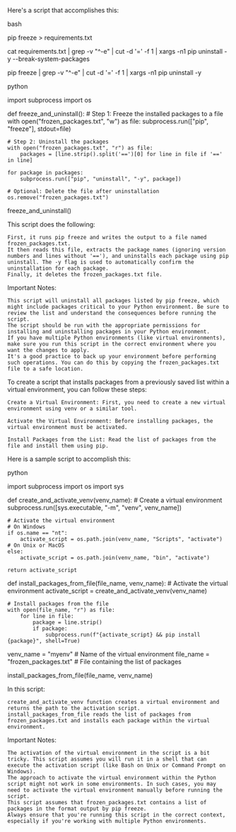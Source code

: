 Here's a script that accomplishes this:



bash

pip freeze > requirements.txt

cat requirements.txt | grep -v "^\-e" | cut -d '=' -f 1 | xargs -n1 pip uninstall -y --break-system-packages

pip freeze | grep -v "^\-e" | cut -d '=' -f 1 | xargs -n1 pip uninstall -y




python

import subprocess
import os

def freeze_and_uninstall():
    # Step 1: Freeze the installed packages to a file
    with open("frozen_packages.txt", "w") as file:
        subprocess.run(["pip", "freeze"], stdout=file)

    # Step 2: Uninstall the packages
    with open("frozen_packages.txt", "r") as file:
        packages = [line.strip().split('==')[0] for line in file if '==' in line]

    for package in packages:
        subprocess.run(["pip", "uninstall", "-y", package])

    # Optional: Delete the file after uninstallation
    os.remove("frozen_packages.txt")

freeze_and_uninstall()

This script does the following:

    First, it runs pip freeze and writes the output to a file named frozen_packages.txt.
    It then reads this file, extracts the package names (ignoring version numbers and lines without '=='), and uninstalls each package using pip uninstall. The -y flag is used to automatically confirm the uninstallation for each package.
    Finally, it deletes the frozen_packages.txt file.

Important Notes:

    This script will uninstall all packages listed by pip freeze, which might include packages critical to your Python environment. Be sure to review the list and understand the consequences before running the script.
    The script should be run with the appropriate permissions for installing and uninstalling packages in your Python environment.
    If you have multiple Python environments (like virtual environments), make sure you run this script in the correct environment where you want the changes to apply.
    It's a good practice to back up your environment before performing such operations. You can do this by copying the frozen_packages.txt file to a safe location.







To create a script that installs packages from a previously saved list within a virtual environment, you can follow these steps:

    Create a Virtual Environment: First, you need to create a new virtual environment using venv or a similar tool.

    Activate the Virtual Environment: Before installing packages, the virtual environment must be activated.

    Install Packages from the List: Read the list of packages from the file and install them using pip.

Here is a sample script to accomplish this:

python

import subprocess
import os
import sys

def create_and_activate_venv(venv_name):
    # Create a virtual environment
    subprocess.run([sys.executable, "-m", "venv", venv_name])

    # Activate the virtual environment
    # On Windows
    if os.name == "nt":
        activate_script = os.path.join(venv_name, "Scripts", "activate")
    # On Unix or MacOS
    else:
        activate_script = os.path.join(venv_name, "bin", "activate")
    
    return activate_script

def install_packages_from_file(file_name, venv_name):
    # Activate the virtual environment
    activate_script = create_and_activate_venv(venv_name)

    # Install packages from the file
    with open(file_name, "r") as file:
        for line in file:
            package = line.strip()
            if package:
                subprocess.run(f"{activate_script} && pip install {package}", shell=True)

venv_name = "myenv"  # Name of the virtual environment
file_name = "frozen_packages.txt"  # File containing the list of packages

install_packages_from_file(file_name, venv_name)

In this script:

    create_and_activate_venv function creates a virtual environment and returns the path to the activation script.
    install_packages_from_file reads the list of packages from frozen_packages.txt and installs each package within the virtual environment.

Important Notes:

    The activation of the virtual environment in the script is a bit tricky. This script assumes you will run it in a shell that can execute the activation script (like Bash on Unix or Command Prompt on Windows).
    The approach to activate the virtual environment within the Python script might not work in some environments. In such cases, you may need to activate the virtual environment manually before running the script.
    This script assumes that frozen_packages.txt contains a list of packages in the format output by pip freeze.
    Always ensure that you're running this script in the correct context, especially if you're working with multiple Python environments.
